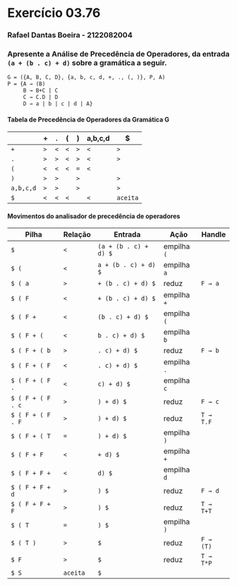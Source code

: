 # Exercício 03.76
### Rafael Dantas Boeira - 2122082004

### Apresente a Análise de Precedência de Operadores, da entrada `(a + (b . c) + d)` sobre a gramática a seguir.

``` txt
G = ({A, B, C, D}, {a, b, c, d, +, ., (, )}, P, A)
P = {A → (B)
     B → B+C | C
     C → C.D | D
     D → a | b | c | d | A}
```

#### Tabela de Precedência de Operadores da Gramática G

|    | + | . | ( | ) | a,b,c,d | $ |
|----|-----|-----|-----|-----|-----------|-----|
| `+` | `>` | `<` | `<` | `>` | `<`       | `>` |
| `.` | `>` | `>` | `<` | `>` | `<`       | `>` |
| `(` | `<` | `<` | `<` | `=` | `<`       |     |
| `)` | `>` | `>` |     | `>` |           | `>` |
| `a,b,c,d` | `>` | `>` |     | `>` |           | `>` |
| `$` | `<` | `<` | `<` |     | `<`       | `aceita` |

#### Movimentos do analisador de precedência de operadores

| Pilha          | Relação | Entrada                | Ação                | Handle         |
|----------------|---------|------------------------|---------------------|----------------|
| `$`            | `<`     | `(a + (b . c) + d) $`   | empilha `(`         |                |
| `$ (`          | `<`     | `a + (b . c) + d) $`    | empilha `a`         |                |
| `$ ( a`        | `>`     | `+ (b . c) + d) $`      | reduz               | `F → a`        |
| `$ ( F`        | `<`     | `+ (b . c) + d) $`      | empilha `+`         |                |
| `$ ( F +`      | `<`     | `(b . c) + d) $`        | empilha `(`         |                |
| `$ ( F + (`    | `<`     | `b . c) + d) $`         | empilha `b`         |                |
| `$ ( F + ( b`  | `>`     | `. c) + d) $`           | reduz               | `F → b`        |
| `$ ( F + ( F`  | `<`     | `. c) + d) $`           | empilha `.`         |                |
| `$ ( F + ( F .`| `<`     | `c) + d) $`             | empilha `c`         |                |
| `$ ( F + ( F . c`| `>`   | `) + d) $`              | reduz               | `F → c`        |
| `$ ( F + ( F . F`| `>`   | `) + d) $`              | reduz               | `T → T.F`      |
| `$ ( F + ( T`  | `=`     | `) + d) $`              | empilha `)`         |                |
| `$ ( F + F`    | `<`     | `+ d) $`                | empilha `+`         |                |
| `$ ( F + F +`  | `<`     | `d) $`                  | empilha `d`         |                |
| `$ ( F + F + d`| `>`     | `) $`                   | reduz               | `F → d`        |
| `$ ( F + F + F`| `>`     | `) $`                   | reduz               | `T → T+T`      |
| `$ ( T`        | `=`     | `) $`                   | empilha `)`         |                |
| `$ ( T )`      | `>`     | `$`                     | reduz               | `F → (T)`      |
| `$ F`          | `>`     | `$`                     | reduz               | `T → T*P`      |
| `$ S`          | `aceita`| `$`                     |                     |                |
